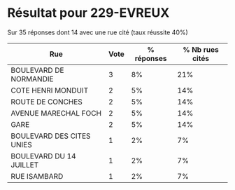 # Résultat pour 229-EVREUX

Sur 35 réponses dont 14 avec une rue cité (taux réussite 40%)

| Rue | Vote | % réponses | % Nb rues cités|
|-----|------|------------|----------------|
| BOULEVARD DE NORMANDIE | 3 | 8% | 21%|
| COTE HENRI MONDUIT | 2 | 5% | 14%|
| ROUTE DE CONCHES | 2 | 5% | 14%|
| AVENUE MARECHAL FOCH | 2 | 5% | 14%|
| GARE | 2 | 5% | 14%|
| BOULEVARD DES CITES UNIES | 1 | 2% | 7%|
| BOULEVARD DU 14 JUILLET | 1 | 2% | 7%|
| RUE ISAMBARD | 1 | 2% | 7%|
